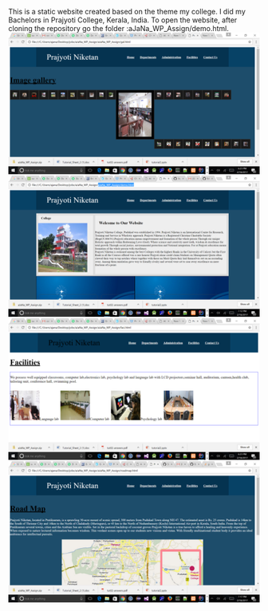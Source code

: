 This is a static website created based on the theme my college. I did my Bachelors in Prajyoti College, Kerala, India. To open the website, after cloning the repository go the folder :aJaNa_WP_Assign/demo.html. 
![Alt text](/images/one.png?raw=true "Screenshots")
![Alt text](/images/two.png?raw=true "Screenshots")
![Alt text](/images/three.png?raw=true "Screenshots")
![Alt text](/images/four.png?raw=true "Screenshots")